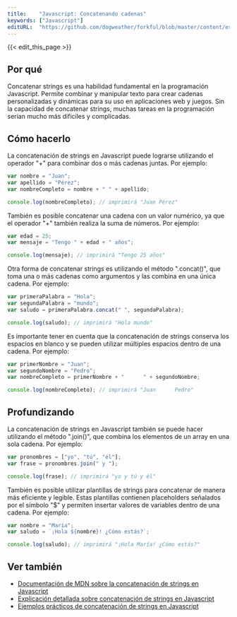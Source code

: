 ```yaml
---
title:    "Javascript: Concatenando cadenas"
keywords: ["Javascript"]
editURL:  "https://github.com/dogweather/forkful/blob/master/content/es/javascript/concatenating-strings.md"
---
```


{{< edit_this_page >}}

## Por qué

Concatenar strings es una habilidad fundamental en la programación Javascript. Permite combinar y manipular texto para crear cadenas personalizadas y dinámicas para su uso en aplicaciones web y juegos. Sin la capacidad de concatenar strings, muchas tareas en la programación serían mucho más difíciles y complicadas.

## Cómo hacerlo

La concatenación de strings en Javascript puede lograrse utilizando el operador "+" para combinar dos o más cadenas juntas. Por ejemplo:

```Javascript
var nombre = "Juan";
var apellido = "Pérez";
var nombreCompleto = nombre + " " + apellido;

console.log(nombreCompleto); // imprimirá "Juan Pérez"
```

También es posible concatenar una cadena con un valor numérico, ya que el operador "+" también realiza la suma de números. Por ejemplo:

```Javascript
var edad = 25;
var mensaje = "Tengo " + edad + " años";

console.log(mensaje); // imprimirá "Tengo 25 años"
```

Otra forma de concatenar strings es utilizando el método ".concat()", que toma una o más cadenas como argumentos y las combina en una única cadena. Por ejemplo:

```Javascript
var primeraPalabra = "Hola";
var segundaPalabra = "mundo";
var saludo = primeraPalabra.concat(" ", segundaPalabra);

console.log(saludo); // imprimirá "Hola mundo"
```

Es importante tener en cuenta que la concatenación de strings conserva los espacios en blanco y se pueden utilizar múltiples espacios dentro de una cadena. Por ejemplo:

```Javascript
var primerNombre = "Juan";
var segundoNombre = "Pedro";
var nombreCompleto = primerNombre + "      " + segundoNombre;

console.log(nombreCompleto); // imprimirá "Juan      Pedro"
```

## Profundizando

La concatenación de strings en Javascript también se puede hacer utilizando el método ".join()", que combina los elementos de un array en una sola cadena. Por ejemplo:

```Javascript
var pronombres = ["yo", "tú", "él"];
var frase = pronombres.join(" y ");

console.log(frase); // imprimirá "yo y tú y él"
```

También es posible utilizar plantillas de strings para concatenar de manera más eficiente y legible. Estas plantillas contienen placeholders señalados por el símbolo "$" y permiten insertar valores de variables dentro de una cadena. Por ejemplo:

```Javascript
var nombre = "María";
var saludo = `¡Hola ${nombre}! ¿Cómo estás?`;

console.log(saludo); // imprimirá "¡Hola María! ¿Cómo estás?"
```

## Ver también

- [Documentación de MDN sobre la concatenación de strings en Javascript](https://developer.mozilla.org/es/docs/Web/JavaScript/Reference/Global_Objects/String#Concatenar_dos_cadenas)
- [Explicación detallada sobre concatenación de strings en Javascript](https://www.w3schools.com/jsref/jsref_concat_string.asp)
- [Ejemplos prácticos de concatenación de strings en Javascript](https://www.freecodecamp.org/espanol/news/usando-el-operador-de-concatenacion-y-el-metodo-concat-en-javascript/)